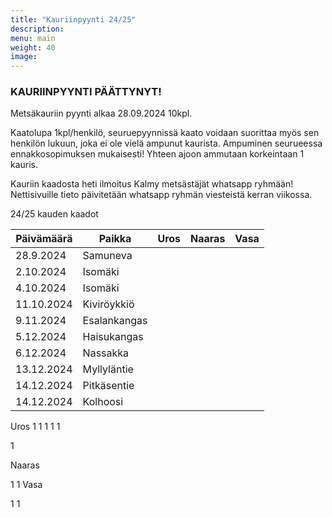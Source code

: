 ```yaml
---
title: "Kauriinpyynti 24/25"
description:
menu: main
weight: 40
image:
---
```


### KAURIINPYYNTI PÄÄTTYNYT!

Metsäkauriin pyynti alkaa 28.09.2024 10kpl.

Kaatolupa 1kpl/henkilö, seuruepyynnissä kaato voidaan suorittaa myös sen henkilön lukuun, joka ei ole vielä ampunut kaurista.
Ampuminen seurueessa ennakkosopimuksen mukaisesti! Yhteen ajoon ammutaan korkeintaan 1 kauris.

Kauriin kaadosta heti ilmoitus Kalmy metsästäjät whatsapp ryhmään! Nettisivuille tieto päivitetään whatsapp ryhmän viesteistä kerran viikossa.

24/25 kauden kaadot

| Päivämäärä | Paikka       | Uros | Naaras | Vasa |
| ---------- | ------------ | ---- | ------ | ---- |
| 28.9.2024  | Samuneva     |
| 2.10.2024  | Isomäki      |
| 4.10.2024  | Isomäki      |
| 11.10.2024 | Kiviröykkiö  |
| 9.11.2024  | Esalankangas |
| 5.12.2024  | Haisukangas  |
| 6.12.2024  | Nassakka     |
| 13.12.2024 | Myllyläntie  |
| 14.12.2024 | Pitkäsentie  |
| 14.12.2024 | Kolhoosi     |

Uros
1
1
1
1
1

1

Naaras

1
1
Vasa

1
1
